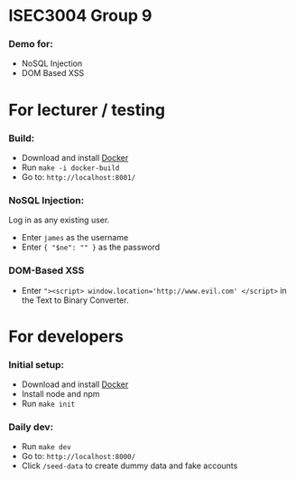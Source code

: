 # ISEC3004 Group 9

### Demo for:

-   NoSQL Injection
-   DOM Based XSS

# For lecturer / testing

### Build:

-   Download and install [Docker](https://www.docker.com/products/docker-desktop/)
-   Run `make -i docker-build`
-   Go to: `http://localhost:8001/`

### NoSQL Injection:

Log in as any existing user.

-   Enter `james` as the username
-   Enter `{ "$ne": "" }` as the password

### DOM-Based XSS 

- Enter `"><script> window.location='http://www.evil.com' </script>` in the Text to Binary Converter.

# For developers

### Initial setup:

-   Download and install [Docker](https://www.docker.com/products/docker-desktop/)
-   Install node and npm
-   Run `make init`

### Daily dev:

-   Run `make dev`
-   Go to: `http://localhost:8000/`
-   Click `/seed-data` to create dummy data and fake accounts
